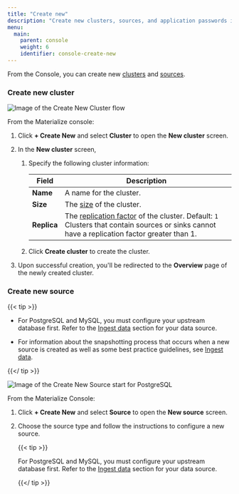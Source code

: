```yaml
---
title: "Create new"
description: "Create new clusters, sources, and application passwords in the Materialize console"
menu:
  main:
    parent: console
    weight: 6
    identifier: console-create-new
---
```


From the Console, you can create new [clusters](/concepts/clusters/ "Isolated
pools of compute resources (CPU, memory, and scratch disk space)") and
[sources](/concepts/sources/).

### Create new cluster

![Image of the Create New Cluster flow](/images/console/console-create-new/postgresql/create-new-cluster-flow.png "Create New Cluster flow")

From the Materialize console:

1. Click **+ Create New** and select **Cluster** to open the **New cluster**
   screen.

1. In the **New cluster** screen,

   1. Specify the following cluster information:

      | Field | Description |
      | ----- | ----------- |
      | **Name** | A name for the cluster. | `
      | **Size** | The [size](/sql/create-cluster/#size) of the cluster. |
      | **Replica** | The [replication factor](/sql/create-cluster/#replication-factor) of the cluster. Default: `1` <br>Clusters that contain sources or sinks cannot have a replication factor greater than 1.|

   1. Click **Create cluster** to create the cluster.

1. Upon successful creation, you'll be redirected to the **Overview** page of
    the newly created cluster.


### Create new source

{{< tip >}}

- For PostgreSQL and MySQL, you must configure your upstream database first.
  Refer to the [Ingest data](/ingest-data/) section for your data source.

- For information about the snapshotting process that occurs when a new source
  is created as well as some best practice guidelines, see [Ingest
  data](/ingest-data/).

{{</ tip >}}

![Image of the Create New Source start for
PostgreSQL](/images/console/console-create-new/postgresql/create-new-source-start.png
"Create New Source start for PostgreSQL")

From the Materialize Console:

1. Click **+ Create New** and select **Source** to open the **New source**
   screen.

1. Choose the source type and follow the instructions to configure a new source.

    {{< tip >}}

    For PostgreSQL and MySQL, you must configure your upstream database first. Refer
    to the [Ingest data](/ingest-data/) section for your data source.

    {{</ tip >}}
